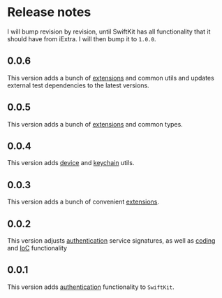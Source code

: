 # Release notes

I will bump revision by revision, until SwiftKit has all functionality that it should have from iExtra. I will then bump it to `1.0.0`.


## 0.0.6

This version adds a bunch of [extensions][Extensions] and common utils and updates external test dependencies to the latest versions.


## 0.0.5

This version adds a bunch of [extensions][Extensions] and common types.


## 0.0.4

This version adds [device][Device] and [keychain][Keychain] utils.


## 0.0.3

This version adds a bunch of convenient [extensions][Extensions]. 


## 0.0.2

This version adjusts [authentication][Authentication] service signatures, as well as [coding][Coding] and [IoC][IoC] functionality  


## 0.0.1

This version adds [authentication][Authentication] functionality to `SwiftKit`.


[Authentication]: Readmes/Authentication.md
[Coding]: Readmes/Coding.md 
[Device]: Readmes/Device.md
[Extensions]: Readmes/Extensions.md
[IoC]: Readmes/IoC.md
[Keychain]: Readmes/Keychain.md
